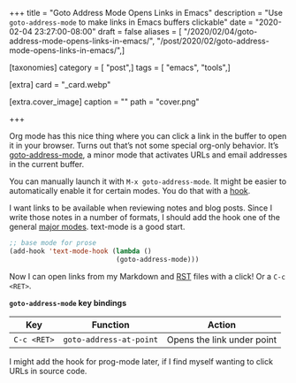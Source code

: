 +++
title = "Goto Address Mode Opens Links in Emacs"
description = "Use `goto-address-mode` to make links in Emacs buffers clickable"
date = "2020-02-04 23:27:00-08:00"
draft = false
aliases = [ "/2020/02/04/goto-address-mode-opens-links-in-emacs/", "/post/2020/02/goto-address-mode-opens-links-in-emacs/",]

[taxonomies]
category = [ "post",]
tags = [ "emacs", "tools",]

[extra]
card = "_card.webp"

[extra.cover_image]
caption = ""
path = "cover.png"

+++

Org mode has this nice thing where you can click a link in the buffer to
open it in your browser. Turns out that’s not some special org-only
behavior. It’s
[goto-address-mode](https://www.gnu.org/software/emacs/manual/html_node/emacs/Goto-Address-mode.html),
a minor mode that activates URLs and email addresses in the current
buffer.

You can manually launch it with `M-x goto-address-mode`. It might be
easier to automatically enable it for certain modes. You do that with a
[hook](https://www.gnu.org/software/emacs/manual/html_node/emacs/Hooks.html).

I want links to be available when reviewing notes and blog posts. Since
I write those notes in a number of formats, I should add the hook one of
the general [major
modes](https://www.gnu.org/software/emacs/manual/html_node/elisp/Basic-Major-Modes.html#Basic-Major-Modes).
text-mode is a good start.

``` lisp
;; base mode for prose
(add-hook 'text-mode-hook (lambda ()
                           (goto-address-mode)))
```

Now I can open links from my Markdown and [RST](/tags/rst) files with a
click! Or a `C-c <RET>`.

**`goto-address-mode` key bindings**

| Key         | Function                | Action                     |
| ----------- | ----------------------- | -------------------------- |
| `C-c <RET>` | `goto-address-at-point` | Opens the link under point |

I might add the hook for prog-mode later, if I find myself wanting to
click URLs in source code.
